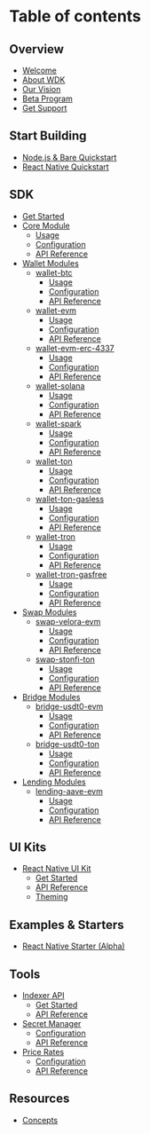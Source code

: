 # Table of contents

## Overview

* [Welcome](README.md) <!-- Missing assets -->
* [About WDK](overview/about.md) <!-- Missing assets -->
* [Our Vision](overview/vision.md) <!-- Missing assets -->
* [Beta Program](overview/beta-program.md) <!-- OK -->
* [Get Support](overview/support.md) <!-- OK -->

## Start Building

* [Node.js & Bare Quickstart](start-building/nodejs-bare-quickstart.md) <!-- OK -->
* [React Native Quickstart](start-building/react-native-quickstart.md) <!-- OK -->

## SDK

* [Get Started](sdk/get-started.md) <!-- Missing assets -->
* [Core Module](sdk/core-module/README.md) <!-- OK -->
  * [Usage](sdk/core-module/usage.md) <!-- OK -->
  * [Configuration](sdk/core-module/configuration.md)
  * [API Reference](sdk/core-module/api-reference.md)
* [Wallet Modules](sdk/wallet-modules/README.md)
  * [wallet-btc](sdk/wallet-modules/wallet-btc/README.md)
    * [Usage](sdk/wallet-modules/wallet-btc/usage.md)
    * [Configuration](sdk/wallet-modules/wallet-btc/configuration.md)
    * [API Reference](sdk/wallet-modules/wallet-btc/api-reference.md)
  * [wallet-evm](sdk/wallet-modules/wallet-evm/README.md)
    * [Usage](sdk/wallet-modules/wallet-evm/usage.md)
    * [Configuration](sdk/wallet-modules/wallet-evm/configuration.md)
    * [API Reference](sdk/wallet-modules/wallet-evm/api-reference.md)
  * [wallet-evm-erc-4337](sdk/wallet-modules/wallet-evm-erc-4337/README.md)
    * [Usage](sdk/wallet-modules/wallet-evm-erc-4337/usage.md)
    * [Configuration](sdk/wallet-modules/wallet-evm-erc-4337/configuration.md)
    * [API Reference](sdk/wallet-modules/wallet-evm-erc-4337/api-reference.md)
  * [wallet-solana](sdk/wallet-modules/wallet-solana/README.md)
    * [Usage](sdk/wallet-modules/wallet-solana/usage.md)
    * [Configuration](sdk/wallet-modules/wallet-solana/configuration.md)
    * [API Reference](sdk/wallet-modules/wallet-solana/api-reference.md)
  * [wallet-spark](sdk/wallet-modules/wallet-spark/README.md)
    * [Usage](sdk/wallet-modules/wallet-spark/usage.md)
    * [Configuration](sdk/wallet-modules/wallet-spark/configuration.md)
    * [API Reference](sdk/wallet-modules/wallet-spark/api-reference.md)
  * [wallet-ton](sdk/wallet-modules/wallet-ton/README.md)
    * [Usage](sdk/wallet-modules/wallet-ton/usage.md)
    * [Configuration](sdk/wallet-modules/wallet-ton/configuration.md)
    * [API Reference](sdk/wallet-modules/wallet-ton/api-reference.md)
  * [wallet-ton-gasless](sdk/wallet-modules/wallet-ton-gasless/README.md)
    * [Usage](sdk/wallet-modules/wallet-ton-gasless/usage.md)
    * [Configuration](sdk/wallet-modules/wallet-ton-gasless/configuration.md)
    * [API Reference](sdk/wallet-modules/wallet-ton-gasless/api-reference.md)
  * [wallet-tron](sdk/wallet-modules/wallet-tron/README.md)
    * [Usage](sdk/wallet-modules/wallet-tron/usage.md)
    * [Configuration](sdk/wallet-modules/wallet-tron/configuration.md)
    * [API Reference](sdk/wallet-modules/wallet-tron/api-reference.md)
  * [wallet-tron-gasfree](sdk/wallet-modules/wallet-tron-gasfree/README.md)
    * [Usage](sdk/wallet-modules/wallet-tron-gasfree/usage.md)
    * [Configuration](sdk/wallet-modules/wallet-tron-gasfree/configuration.md)
    * [API Reference](sdk/wallet-modules/wallet-tron-gasfree/api-reference.md)
* [Swap Modules](sdk/swap-modules/README.md)
  * [swap-velora-evm](sdk/swap-modules/swap-velora-evm/README.md)
    * [Usage](sdk/swap-modules/swap-velora-evm/usage.md)
    * [Configuration](sdk/swap-modules/swap-velora-evm/configuration.md)
    * [API Reference](sdk/swap-modules/swap-velora-evm/api-reference.md)
  * [swap-stonfi-ton](sdk/swap-modules/swap-stonfi-ton/README.md)
    * [Usage](sdk/swap-modules/swap-stonfi-ton/usage.md)
    * [Configuration](sdk/swap-modules/swap-stonfi-ton/configuration.md)
    * [API Reference](sdk/swap-modules/swap-stonfi-ton/api-reference.md)
* [Bridge Modules](sdk/bridge-modules/README.md)
  * [bridge-usdt0-evm](sdk/bridge-modules/bridge-usdt0-evm/README.md)
    * [Usage](sdk/bridge-modules/bridge-usdt0-evm/usage.md)
    * [Configuration](sdk/bridge-modules/bridge-usdt0-evm/configuration.md)
    * [API Reference](sdk/bridge-modules/bridge-usdt0-evm/api-reference.md)
  * [bridge-usdt0-ton](sdk/bridge-modules/bridge-usdt0-ton/README.md)
    * [Usage](sdk/bridge-modules/bridge-usdt0-ton/usage.md)
    * [Configuration](sdk/bridge-modules/bridge-usdt0-ton/configuration.md)
    * [API Reference](sdk/bridge-modules/bridge-usdt0-ton/api-reference.md)
* [Lending Modules](sdk/lending-modules/README.md)
  * [lending-aave-evm](sdk/lending-modules/lending-aave-evm/README.md)
    * [Usage](sdk/lending-modules/lending-aave-evm/usage.md)
    * [Configuration](sdk/lending-modules/lending-aave-evm/configuration.md)
    * [API Reference](sdk/lending-modules/lending-aave-evm/api-reference.md)

## UI Kits

* [React Native UI Kit](ui-kits/react-native-ui-kit/README.md)
  * [Get Started](ui-kits/react-native-ui-kit/get-started.md)
  * [API Reference](ui-kits/react-native-ui-kit/api-reference.md)
  * [Theming](ui-kits/react-native-ui-kit/theming.md)

## Examples & Starters

* [React Native Starter (Alpha)](examples-and-starters/react-native-starter.md)

## Tools

* [Indexer API](tools/indexer-api/README.md)
  * [Get Started](tools/indexer-api/get-started.md)
  * [API Reference](tools/indexer-api/api-reference.md)
* [Secret Manager](tools/secret-manager/README.md)
  * [Configuration](tools/secret-manager/configuration.md)
  * [API Reference](tools/secret-manager/api-reference.md)
* [Price Rates](tools/price-rates/README.md)
  * [Configuration](tools/price-rates/configuration.md)
  * [API Reference](tools/price-rates/api-reference.md)

## Resources

* [Concepts](resources/concepts.md)
<!-- * [Go-live Checklist](resources/go-live-checklist.md) -->
